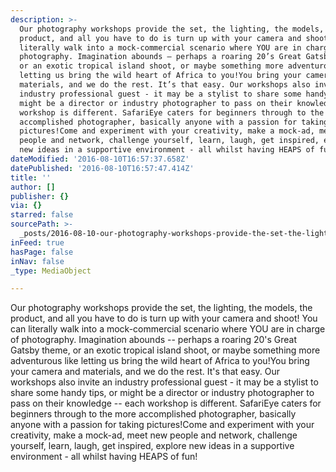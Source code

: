 ```yaml
---
description: >-
  Our photography workshops provide the set, the lighting, the models, the
  product, and all you have to do is turn up with your camera and shoot! You can
  literally walk into a mock-commercial scenario where YOU are in charge of
  photography. Imagination abounds – perhaps a roaring 20’s Great Gatsby theme,
  or an exotic tropical island shoot, or maybe something more adventurous like
  letting us bring the wild heart of Africa to you!You bring your camera and
  materials, and we do the rest. It’s that easy. Our workshops also invite an
  industry professional guest - it may be a stylist to share some handy tips, or
  might be a director or industry photographer to pass on their knowledge – each
  workshop is different. SafariEye caters for beginners through to the more
  accomplished photographer, basically anyone with a passion for taking
  pictures!Come and experiment with your creativity, make a mock-ad, meet new
  people and network, challenge yourself, learn, laugh, get inspired, explore
  new ideas in a supportive environment - all whilst having HEAPS of fun! 
dateModified: '2016-08-10T16:57:37.658Z'
datePublished: '2016-08-10T16:57:47.414Z'
title: ''
author: []
publisher: {}
via: {}
starred: false
sourcePath: >-
  _posts/2016-08-10-our-photography-workshops-provide-the-set-the-lighting-the.md
inFeed: true
hasPage: false
inNav: false
_type: MediaObject

---
```

Our photography workshops provide the set, the lighting, the models, the product, and all you have to do is turn up with your camera and shoot! You can literally walk into a mock-commercial scenario where YOU are in charge of photography. Imagination abounds -- perhaps a roaring 20's Great Gatsby theme, or an exotic tropical island shoot, or maybe something more adventurous like letting us bring the wild heart of Africa to you!You bring your camera and materials, and we do the rest. It's that easy. Our workshops also invite an industry professional guest - it may be a stylist to share some handy tips, or might be a director or industry photographer to pass on their knowledge -- each workshop is different. SafariEye caters for beginners through to the more accomplished photographer, basically anyone with a passion for taking pictures!Come and experiment with your creativity, make a mock-ad, meet new people and network, challenge yourself, learn, laugh, get inspired, explore new ideas in a supportive environment - all whilst having HEAPS of fun!